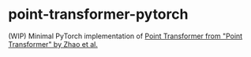# point-transformer-pytorch
(WIP) Minimal PyTorch implementation of [Point Transformer from "Point Transformer" by Zhao et al.](https://arxiv.org/pdf/2012.09164.pdf)
